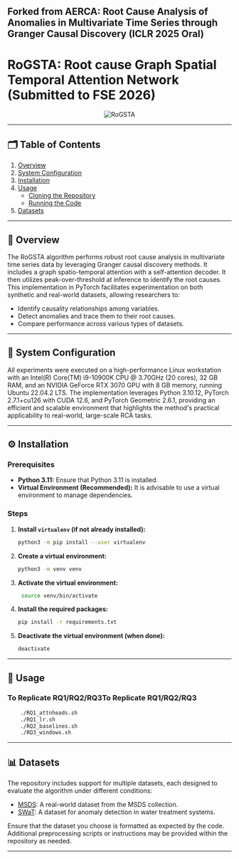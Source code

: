 ## Forked from AERCA: Root Cause Analysis of Anomalies in Multivariate Time Series through Granger Causal Discovery (ICLR 2025 Oral)

# RoGSTA: Root cause Graph Spatial Temporal Attention Network (Submitted to FSE 2026)
<div align="center">
  <img src="/other/RoGSTA.pdf" alt="RoGSTA" />
</div>

---

## 🗂️ Table of Contents

1. [Overview](#overview)
2. [System Configuration](#system-configuration)
3. [Installation](#installation)
4. [Usage](#usage)
    - [Cloning the Repository](#cloning-the-repository)
    - [Running the Code](#running-the-code)
5. [Datasets](#datasets)

---

## 📘 Overview

The RoGSTA algorithm performs robust root cause analysis in multivariate time series data by leveraging Granger causal discovery methods. It includes a graph spatio-temporal attention with a self-attention decoder. It then utilizes peak-over-threshold at inference to identify the root causes.
This implementation in PyTorch facilitates experimentation on both synthetic and real-world datasets, allowing researchers to:
- Identify causality relationships among variables.
- Detect anomalies and trace them to their root causes.
- Compare performance across various types of datasets.

---

## 🧰 System Configuration

All experiments were executed on a high-performance Linux workstation with an Intel(R) Core(TM) i9-10900K CPU @ 3.70GHz (20 cores), 32 GB RAM, and an NVIDIA GeForce RTX 3070 GPU with 8 GB memory, running Ubuntu 22.04.2 LTS. The implementation leverages Python 3.10.12, PyTorch 2.7.1+cu126 with CUDA 12.6, and PyTorch Geometric 2.6.1, providing an efficient and scalable environment that highlights the method's practical applicability to real-world, large-scale RCA tasks.

---

## ⚙️ Installation

### Prerequisites

- **Python 3.11:** Ensure that Python 3.11 is installed.
- **Virtual Environment (Recommended):** It is advisable to use a virtual environment to manage dependencies.

### Steps

1. **Install `virtualenv` (if not already installed):**

   ```bash
   python3 -m pip install --user virtualenv
    ```
   
2. **Create a virtual environment:**

   ```bash
   python3 -m venv venv
   ```
3. **Activate the virtual environment:**

   ```bash
    source venv/bin/activate
    ```
4. **Install the required packages:**
    
    ```bash
    pip install -r requirements.txt
    ```
   
5. **Deactivate the virtual environment (when done):**

   ```bash
   deactivate
   ```
---

## 🚀 Usage

### To Replicate RQ1/RQ2/RQ3To Replicate RQ1/RQ2/RQ3

```bash
    ./RQ1_attnheads.sh
    ./RQ1_lr.sh
    ./RQ2_baselines.sh
    ./RQ3_windows.sh
```

---

## 📊 Datasets
The repository includes support for multiple datasets, each designed to evaluate the algorithm under different conditions:

- [MSDS](https://github.com/hanxiao0607/AERCA/tree/main/datasets/msds): A real-world dataset from the MSDS collection.
- [SWaT](https://github.com/hanxiao0607/AERCA/tree/main/datasets/swat): A dataset for anomaly detection in water treatment systems.

Ensure that the dataset you choose is formatted as expected by the code. Additional preprocessing scripts or instructions may be provided within the repository as needed.

---
